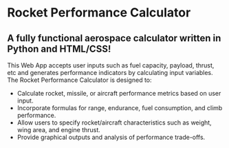# Rocket Performance Calculator

## A fully functional aerospace calculator written in Python and HTML/CSS!

This Web App accepts user inputs such as fuel capacity, payload, thrust, etc and generates performance indicators by calculating input variables. The Rocket Performance Calculator is designed to:

* Calculate rocket, missile, or aircraft performance metrics based on user input.
* Incorporate formulas for range, endurance, fuel consumption, and climb performance.
* Allow users to specify rocket/aircraft characteristics such as weight, wing area, and engine thrust.
* Provide graphical outputs and analysis of performance trade-offs.

